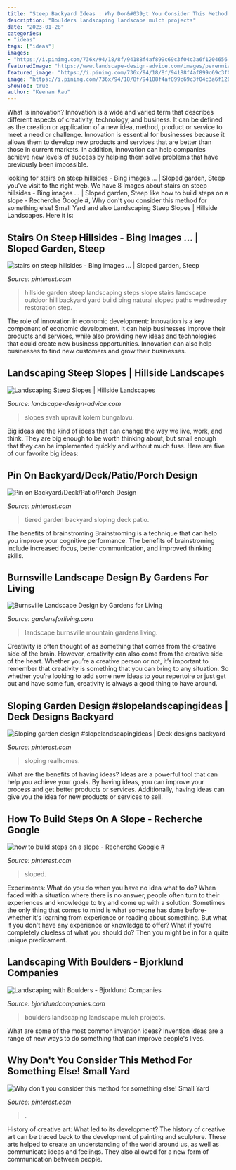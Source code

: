 ```yaml
---
title: "Steep Backyard Ideas : Why Don&#039;t You Consider This Method For Something Else! Small Yard"
description: "Boulders landscaping landscape mulch projects"
date: "2023-01-28"
categories:
- "ideas"
tags: ["ideas"]
images:
- "https://i.pinimg.com/736x/94/18/8f/94188f4af899c69c3f04c3a6f1204656.jpg"
featuredImage: "https://www.landscape-design-advice.com/images/perennials_475.jpg"
featured_image: "https://i.pinimg.com/736x/94/18/8f/94188f4af899c69c3f04c3a6f1204656.jpg"
image: "https://i.pinimg.com/736x/94/18/8f/94188f4af899c69c3f04c3a6f1204656.jpg"
ShowToc: true
author: "Keenan Rau"
---
```



What is innovation?
Innovation is a wide and varied term that describes different aspects of creativity, technology, and business. It can be defined as the creation or application of a new idea, method, product or service to meet a need or challenge. Innovation is essential for businesses because it allows them to develop new products and services that are better than those in current markets. In addition, innovation can help companies achieve new levels of success by helping them solve problems that have previously been impossible.

	

		
looking for stairs on steep hillsides - Bing images … | Sloped garden, Steep you've visit to the right web. We have 8 Images about stairs on steep hillsides - Bing images … | Sloped garden, Steep like how to build steps on a slope - Recherche Google #, Why don&#039;t you consider this method for something else! Small Yard and also Landscaping Steep Slopes | Hillside Landscapes. Here it is:
		
    
## Stairs On Steep Hillsides - Bing Images … | Sloped Garden, Steep

<img loading=lazy src="https://i.pinimg.com/736x/74/f6/89/74f6892296682bf83be9f23d37ed8159.jpg" onerror="this.onerror=null;this.src='https://tse4.mm.bing.net/th?id=OIP.QPcJWlZ40rg9ZMdDCH2UjwDYEg&amp;pid=15.1';" alt="stairs on steep hillsides - Bing images … | Sloped garden, Steep">

_Source: pinterest.com_

>hillside garden steep landscaping steps slope stairs landscape outdoor hill backyard yard build bing natural sloped paths wednesday restoration step. 

	

The role of innovation in economic development:
Innovation is a key component of economic development. It can help businesses improve their products and services, while also providing new ideas and technologies that could create new business opportunities. Innovation can also help businesses to find new customers and grow their businesses.

    
## Landscaping Steep Slopes | Hillside Landscapes

<img loading=lazy src="https://www.landscape-design-advice.com/images/perennials_475.jpg" onerror="this.onerror=null;this.src='https://tse2.mm.bing.net/th?id=OIP.BZ6KWJRn111NiSdFafz4XAHaFj&amp;pid=15.1';" alt="Landscaping Steep Slopes | Hillside Landscapes">

_Source: landscape-design-advice.com_

>slopes svah upravit kolem bungalovu. 

	

Big ideas are the kind of ideas that can change the way we live, work, and think. They are big enough to be worth thinking about, but small enough that they can be implemented quickly and without much fuss. Here are five of our favorite big ideas: 

    
## Pin On Backyard/Deck/Patio/Porch Design

<img loading=lazy src="https://i.pinimg.com/736x/eb/ca/b9/ebcab9f6137184fd28528c7ad728d2ac--sloping-garden-tiered-garden.jpg" onerror="this.onerror=null;this.src='https://tse1.mm.bing.net/th?id=OIP.W_gpJZm_Nh5h597zsQXl1gEsDU&amp;pid=15.1';" alt="Pin on Backyard/Deck/Patio/Porch Design">

_Source: pinterest.com_

>tiered garden backyard sloping deck patio. 

	

The benefits of brainstroming
Brainstroming is a technique that can help you improve your cognitive performance. The benefits of brainstroming include increased focus, better communication, and improved thinking skills.

    
## Burnsville Landscape Design By Gardens For Living

<img loading=lazy src="https://gardensforliving.com/wp-content/uploads/2016/03/burnsville-mountain-landscape-design-005.jpg" onerror="this.onerror=null;this.src='https://tse1.mm.bing.net/th?id=OIP.4E58c6IYv4FzTp0mnfGc3QHaE8&amp;pid=15.1';" alt="Burnsville Landscape Design by Gardens for Living">

_Source: gardensforliving.com_

>landscape burnsville mountain gardens living. 

	

Creativity is often thought of as something that comes from the creative side of the brain. However, creativity can also come from the creative side of the heart. Whether you’re a creative person or not, it’s important to remember that creativity is something that you can bring to any situation. So whether you’re looking to add some new ideas to your repertoire or just get out and have some fun, creativity is always a good thing to have around.

    
## Sloping Garden Design #slopelandscapingideas | Deck Designs Backyard

<img loading=lazy src="https://i.pinimg.com/736x/94/18/8f/94188f4af899c69c3f04c3a6f1204656.jpg" onerror="this.onerror=null;this.src='https://tse4.mm.bing.net/th?id=OIP.c9XSKKZ88pILocC2wZtY8QHaFe&amp;pid=15.1';" alt="Sloping garden design #slopelandscapingideas | Deck designs backyard">

_Source: pinterest.com_

>sloping realhomes. 

	

What are the benefits of having ideas?
Ideas are a powerful tool that can help you achieve your goals. By having ideas, you can improve your process and get better products or services. Additionally, having ideas can give you the idea for new products or services to sell.

    
## How To Build Steps On A Slope - Recherche Google #

<img loading=lazy src="https://i.pinimg.com/736x/53/47/ac/5347aca0693ef4d77292e97375fad55b.jpg" onerror="this.onerror=null;this.src='https://tse4.mm.bing.net/th?id=OIP.8trk6aoZR5IVgY0L8hg_1wHaJ3&amp;pid=15.1';" alt="how to build steps on a slope - Recherche Google #">

_Source: pinterest.com_

>sloped. 

	

Experiments: What do you do when you have no idea what to do?
When faced with a situation where there is no answer, people often turn to their experiences and knowledge to try and come up with a solution. Sometimes the only thing that comes to mind is what someone has done before- whether it's learning from experience or reading about something. But what if you don't have any experience or knowledge to offer? What if you're completely clueless of what you should do? Then you might be in for a quite unique predicament.

    
## Landscaping With Boulders - Bjorklund Companies

<img loading=lazy src="https://www.bjorklundcompanies.com/wp-content/uploads/2016/05/home-slider-traditional-landscape-boulders-mulch.jpg" onerror="this.onerror=null;this.src='https://tse4.mm.bing.net/th?id=OIP._B_qlysvvrnnXZTCZfB01gHaE8&amp;pid=15.1';" alt="Landscaping with Boulders - Bjorklund Companies">

_Source: bjorklundcompanies.com_

>boulders landscaping landscape mulch projects. 

	

What are some of the most common invention ideas?
Invention ideas are a range of new ways to do something that can improve people's lives.

    
## Why Don&#039;t You Consider This Method For Something Else! Small Yard

<img loading=lazy src="https://i.pinimg.com/736x/98/37/f3/9837f3788cd8e49433b24af6936de0fc.jpg" onerror="this.onerror=null;this.src='https://tse4.mm.bing.net/th?id=OIP.SN7a_W09zSwfOOUel8Pu7QHaJ3&amp;pid=15.1';" alt="Why don&#039;t you consider this method for something else! Small Yard">

_Source: pinterest.com_

>. 

	

History of creative art: What led to its development?
The history of creative art can be traced back to the development of painting and sculpture. These arts helped to create an understanding of the world around us, as well as communicate ideas and feelings. They also allowed for a new form of communication between people.

